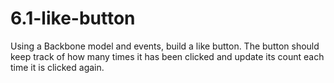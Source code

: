 
# 6.1-like-button

Using a Backbone model and events, build a like button. The button should keep track of how many times it has been clicked and update its count each time it is clicked again.
